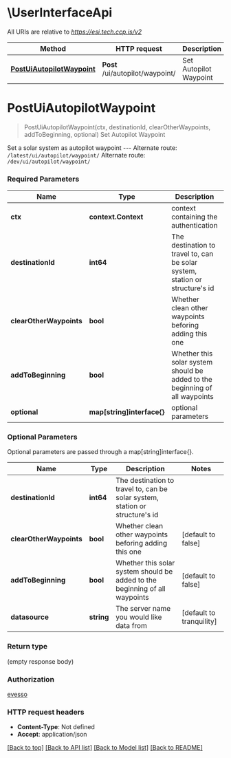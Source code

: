 # \UserInterfaceApi

All URIs are relative to *https://esi.tech.ccp.is/v2*

Method | HTTP request | Description
------------- | ------------- | -------------
[**PostUiAutopilotWaypoint**](UserInterfaceApi.md#PostUiAutopilotWaypoint) | **Post** /ui/autopilot/waypoint/ | Set Autopilot Waypoint


# **PostUiAutopilotWaypoint**
> PostUiAutopilotWaypoint(ctx, destinationId, clearOtherWaypoints, addToBeginning, optional)
Set Autopilot Waypoint

Set a solar system as autopilot waypoint  ---  Alternate route: `/latest/ui/autopilot/waypoint/`  Alternate route: `/dev/ui/autopilot/waypoint/` 

### Required Parameters

Name | Type | Description  | Notes
------------- | ------------- | ------------- | -------------
 **ctx** | **context.Context** | context containing the authentication | nil if no authentication
  **destinationId** | **int64**| The destination to travel to, can be solar system, station or structure&#39;s id | 
  **clearOtherWaypoints** | **bool**| Whether clean other waypoints beforing adding this one | [default to false]
  **addToBeginning** | **bool**| Whether this solar system should be added to the beginning of all waypoints | [default to false]
 **optional** | **map[string]interface{}** | optional parameters | nil if no parameters

### Optional Parameters
Optional parameters are passed through a map[string]interface{}.

Name | Type | Description  | Notes
------------- | ------------- | ------------- | -------------
 **destinationId** | **int64**| The destination to travel to, can be solar system, station or structure&#39;s id | 
 **clearOtherWaypoints** | **bool**| Whether clean other waypoints beforing adding this one | [default to false]
 **addToBeginning** | **bool**| Whether this solar system should be added to the beginning of all waypoints | [default to false]
 **datasource** | **string**| The server name you would like data from | [default to tranquility]

### Return type

 (empty response body)

### Authorization

[evesso](../README.md#evesso)

### HTTP request headers

 - **Content-Type**: Not defined
 - **Accept**: application/json

[[Back to top]](#) [[Back to API list]](../README.md#documentation-for-api-endpoints) [[Back to Model list]](../README.md#documentation-for-models) [[Back to README]](../README.md)

